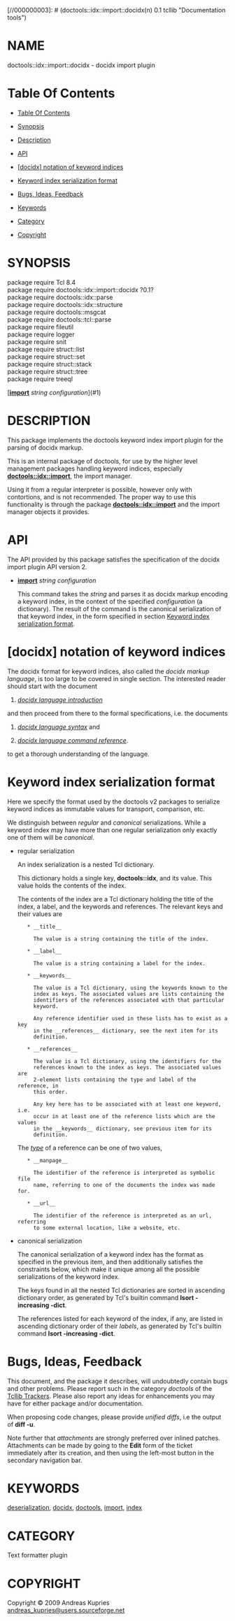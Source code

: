 
[//000000001]: # (doctools::idx::import::docidx - Documentation tools)
[//000000002]: # (Generated from file 'plugin.inc' by tcllib/doctools with format 'markdown')
[//000000003]: # (doctools::idx::import::docidx(n) 0.1 tcllib "Documentation tools")

# NAME

doctools::idx::import::docidx - docidx import plugin

# <a name='toc'></a>Table Of Contents

  -  [Table Of Contents](#toc)

  -  [Synopsis](#synopsis)

  -  [Description](#section1)

  -  [API](#section2)

  -  [[docidx] notation of keyword indices](#section3)

  -  [Keyword index serialization format](#section4)

  -  [Bugs, Ideas, Feedback](#section5)

  -  [Keywords](#keywords)

  -  [Category](#category)

  -  [Copyright](#copyright)

# <a name='synopsis'></a>SYNOPSIS

package require Tcl 8.4  
package require doctools::idx::import::docidx ?0.1?  
package require doctools::idx::parse  
package require doctools::idx::structure  
package require doctools::msgcat  
package require doctools::tcl::parse  
package require fileutil  
package require logger  
package require snit  
package require struct::list  
package require struct::set  
package require struct::stack  
package require struct::tree  
package require treeql  

[__[import](../../../../index.md#import)__ *string* *configuration*](#1)  

# <a name='description'></a>DESCRIPTION

This package implements the doctools keyword index import plugin for the parsing
of docidx markup.

This is an internal package of doctools, for use by the higher level management
packages handling keyword indices, especially
__[doctools::idx::import](idx_import.md)__, the import manager.

Using it from a regular interpreter is possible, however only with contortions,
and is not recommended. The proper way to use this functionality is through the
package __[doctools::idx::import](idx_import.md)__ and the import manager
objects it provides.

# <a name='section2'></a>API

The API provided by this package satisfies the specification of the docidx
import plugin API version 2.

  - <a name='1'></a>__[import](../../../../index.md#import)__ *string* *configuration*

    This command takes the *string* and parses it as docidx markup encoding a
    keyword index, in the context of the specified *configuration* (a
    dictionary). The result of the command is the canonical serialization of
    that keyword index, in the form specified in section [Keyword index
    serialization format](#section4).

# <a name='section3'></a>[docidx] notation of keyword indices

The docidx format for keyword indices, also called the *docidx markup language*,
is too large to be covered in single section. The interested reader should start
with the document

  1. *[docidx language introduction](../doctools/docidx_lang_intro.md)*

and then proceed from there to the formal specifications, i.e. the documents

  1. *[docidx language syntax](../doctools/docidx_lang_syntax.md)* and

  1. *[docidx language command reference](../doctools/docidx_lang_cmdref.md)*.

to get a thorough understanding of the language.

# <a name='section4'></a>Keyword index serialization format

Here we specify the format used by the doctools v2 packages to serialize keyword
indices as immutable values for transport, comparison, etc.

We distinguish between *regular* and *canonical* serializations. While a keyword
index may have more than one regular serialization only exactly one of them will
be *canonical*.

  - regular serialization

    An index serialization is a nested Tcl dictionary.

    This dictionary holds a single key, __doctools::idx__, and its value. This
    value holds the contents of the index.

    The contents of the index are a Tcl dictionary holding the title of the
    index, a label, and the keywords and references. The relevant keys and their
    values are

           * __title__

             The value is a string containing the title of the index.

           * __label__

             The value is a string containing a label for the index.

           * __keywords__

             The value is a Tcl dictionary, using the keywords known to the
             index as keys. The associated values are lists containing the
             identifiers of the references associated with that particular
             keyword.

             Any reference identifier used in these lists has to exist as a key
             in the __references__ dictionary, see the next item for its
             definition.

           * __references__

             The value is a Tcl dictionary, using the identifiers for the
             references known to the index as keys. The associated values are
             2-element lists containing the type and label of the reference, in
             this order.

             Any key here has to be associated with at least one keyword, i.e.
             occur in at least one of the reference lists which are the values
             in the __keywords__ dictionary, see previous item for its
             definition.

    The *[type](../../../../index.md#type)* of a reference can be one of two
    values,

           * __manpage__

             The identifier of the reference is interpreted as symbolic file
             name, referring to one of the documents the index was made for.

           * __url__

             The identifier of the reference is interpreted as an url, referring
             to some external location, like a website, etc.

  - canonical serialization

    The canonical serialization of a keyword index has the format as specified
    in the previous item, and then additionally satisfies the constraints below,
    which make it unique among all the possible serializations of the keyword
    index.

    The keys found in all the nested Tcl dictionaries are sorted in ascending
    dictionary order, as generated by Tcl's builtin command __lsort -increasing
    -dict__.

    The references listed for each keyword of the index, if any, are listed in
    ascending dictionary order of their *labels*, as generated by Tcl's builtin
    command __lsort -increasing -dict__.

# <a name='section5'></a>Bugs, Ideas, Feedback

This document, and the package it describes, will undoubtedly contain bugs and
other problems. Please report such in the category *doctools* of the [Tcllib
Trackers](http://core.tcl.tk/tcllib/reportlist). Please also report any ideas
for enhancements you may have for either package and/or documentation.

When proposing code changes, please provide *unified diffs*, i.e the output of
__diff -u__.

Note further that *attachments* are strongly preferred over inlined patches.
Attachments can be made by going to the __Edit__ form of the ticket immediately
after its creation, and then using the left-most button in the secondary
navigation bar.

# <a name='keywords'></a>KEYWORDS

[deserialization](../../../../index.md#deserialization),
[docidx](../../../../index.md#docidx),
[doctools](../../../../index.md#doctools),
[import](../../../../index.md#import), [index](../../../../index.md#index)

# <a name='category'></a>CATEGORY

Text formatter plugin

# <a name='copyright'></a>COPYRIGHT

Copyright &copy; 2009 Andreas Kupries <andreas_kupries@users.sourceforge.net>
